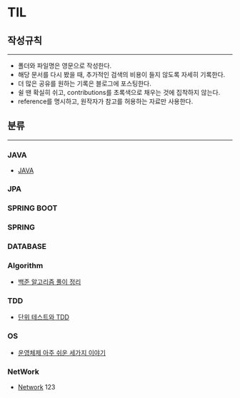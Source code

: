 # TIL

## 작성규칙

---

- 폴더와 파일명은 영문으로 작성한다.
- 해당 문서를 다시 봤을 때, 추가적인 검색의 비용이 들지 않도록 자세히 기록한다.
- 더 많은 공유를 원하는 기록은 블로그에 포스팅한다.
- 쉴 땐 확실히 쉬고, contributions를 초록색으로 채우는 것에 집착하지 않는다.
- reference를 명시하고, 원작자가 참고를 허용하는 자료만 사용한다.

## 분류

---

### JAVA

- [JAVA](https://github.com/akskflwn/TIL/tree/main/JAVA#readme)

### JPA

### SPRING BOOT

### SPRING

### DATABASE

### Algorithm

- [백준 알고리즘 풀이 정리](https://github.com/akskflwn/TIL/blob/main/algorithm/READme.md)

### TDD

- [단위 테스트와 TDD](https://github.com/akskflwn/TIL/blob/main/TDD/Testcode.md)

### OS

- [운영체제 아주 쉬운 세가지 이야기](https://github.com/akskflwn/TIL/blob/main/OS/os.md)

### NetWork

- [Network](https://github.com/akskflwn/TIL/blob/main/Network/README.md)
  123
